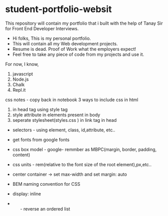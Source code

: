 # student-portfolio-websit

This repository will contain my portfolio that i built with the help of Tanay Sir for Front End Developer Interviews.

- Hi folks, This is my personal portfolio.
- This will contain all my Web development projects.
- Resume is dead. Proof of Work what the employers expect!
- Feel free to take any piece of code from my projects and use it.

For now, I know,

1. javascript
2. Node.js
3. Chalk
4. Repl.it

css notes - copy back in notebook
3 ways to include css in html

1. in head tag using style tag
2. style attribute in elements present in body
3. seperate stylesheet(styles.css ) in link tag in head

- selectors - using element, class, id,attribute, etc..

- get fonts from google fonts

- css box model - google- remmber as MBPC(margin, border, padding, content)

- css units - rem(relative to the font size of the root element),px,etc..

- center container -> set max-width and set margin: auto

- BEM naming convention for CSS

- display: inline

- <ol reversed> - reverse an ordered list
